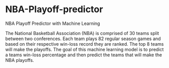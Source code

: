 # NBA-Playoff-predictor

NBA Playoff Predictor with Machine Learning

The National Basketball Association (NBA) is comprised of 30 teams split between two conferences. Each team plays 82 regular season games and based on their respective win-loss record they are ranked. The top 8 teams will make the playoffs. The goal of this machine learning model is to predict a teams win-loss percentage and then predict the teams that will make the NBA playoffs. 

